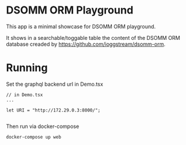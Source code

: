 # DSOMM ORM Playground

This app is a minimal showcase for DSOMM ORM playground.

It shows in a searchable/toggable table the content of the DSOMM ORM database
creaded by https://github.com/ioggstream/dsomm-orm.

# Running

Set the graphql backend url in Demo.tsx

```
// in Demo.tsx
...

let URI = "http://172.29.0.3:8000/";


```

Then run via docker-compose

    docker-compose up web

    